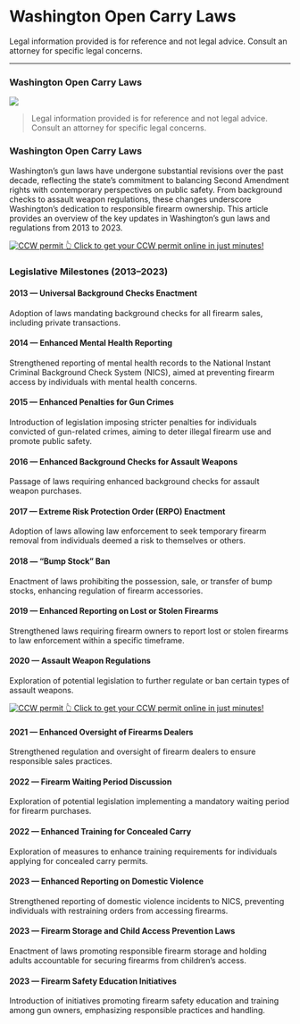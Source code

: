 # Washington Open Carry Laws

Legal information provided is for reference and not legal advice. Consult an attorney for specific legal concerns. 

* * *

### Washington Open Carry Laws

![](https://cdn-images-1.medium.com/max/800/1*SmA3qFbBWNeQhYJIPecXdQ.png)

> Legal information provided is for reference and not legal advice. Consult an attorney for specific legal concerns.

### Washington Open Carry Laws

Washington’s gun laws have undergone substantial revisions over the past decade, reflecting the state’s commitment to balancing Second Amendment rights with contemporary perspectives on public safety. From background checks to assault weapon regulations, these changes underscore Washington’s dedication to responsible firearm ownership. This article provides an overview of the key updates in Washington’s gun laws and regulations from 2013 to 2023.

<a href="https://serp.ly/ccw">
<div>
    <img src="https://cdn-images-1.medium.com/max/1200/1*aCmvRhaa5Xjz4zDZxHzAjg.png" alt="CCW permit">
    👆 Click to get your CCW permit online in just minutes!
</div>
</a>

### Legislative Milestones (2013–2023)

#### 2013 — Universal Background Checks Enactment

Adoption of laws mandating background checks for all firearm sales, including private transactions.

#### 2014 — Enhanced Mental Health Reporting

Strengthened reporting of mental health records to the National Instant Criminal Background Check System (NICS), aimed at preventing firearm access by individuals with mental health concerns.

#### 2015 — Enhanced Penalties for Gun Crimes

Introduction of legislation imposing stricter penalties for individuals convicted of gun-related crimes, aiming to deter illegal firearm use and promote public safety.

#### 2016 — Enhanced Background Checks for Assault Weapons

Passage of laws requiring enhanced background checks for assault weapon purchases.

#### 2017 — Extreme Risk Protection Order (ERPO) Enactment

Adoption of laws allowing law enforcement to seek temporary firearm removal from individuals deemed a risk to themselves or others.

#### 2018 — “Bump Stock” Ban

Enactment of laws prohibiting the possession, sale, or transfer of bump stocks, enhancing regulation of firearm accessories.

#### 2019 — Enhanced Reporting on Lost or Stolen Firearms

Strengthened laws requiring firearm owners to report lost or stolen firearms to law enforcement within a specific timeframe.

#### 2020 — Assault Weapon Regulations

Exploration of potential legislation to further regulate or ban certain types of assault weapons.


<a href="https://serp.ly/ccw">
<div>
    <img src="https://cdn-images-1.medium.com/max/1200/1*TMCVgNoKp2NAtvLSAMkaJg.png" alt="CCW permit">
    👆 Click to get your CCW permit online in just minutes!
</div>
</a>


#### 2021 — Enhanced Oversight of Firearms Dealers

Strengthened regulation and oversight of firearm dealers to ensure responsible sales practices.

#### 2022 — Firearm Waiting Period Discussion

Exploration of potential legislation implementing a mandatory waiting period for firearm purchases.

#### 2022 — Enhanced Training for Concealed Carry

Exploration of measures to enhance training requirements for individuals applying for concealed carry permits.

#### 2023 — Enhanced Reporting on Domestic Violence

Strengthened reporting of domestic violence incidents to NICS, preventing individuals with restraining orders from accessing firearms.

#### 2023 — Firearm Storage and Child Access Prevention Laws

Enactment of laws promoting responsible firearm storage and holding adults accountable for securing firearms from children’s access.

#### 2023 — Firearm Safety Education Initiatives

Introduction of initiatives promoting firearm safety education and training among gun owners, emphasizing responsible practices and handling.



